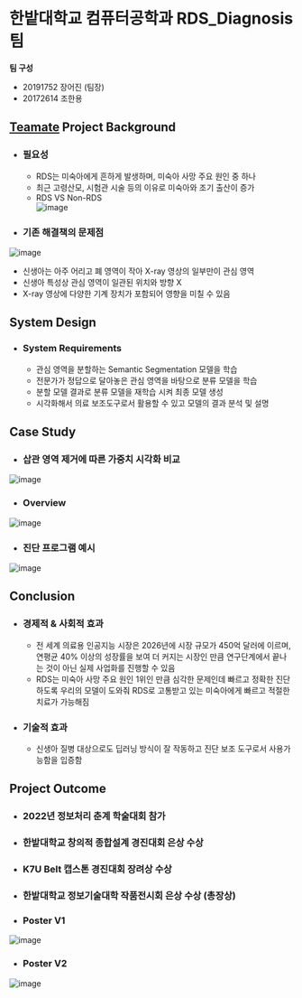# 한밭대학교 컴퓨터공학과 RDS_Diagnosis팀

**팀 구성**
- 20191752 장어진 (팀장)
- 20172614 조한용

## <u>Teamate</u> Project Background
- ### 필요성
  - RDS는 미숙아에게 흔하게 발생하며, 미숙아 사망 주요 원인 중 하나
  - 최근 고령산모, 시험관 시술 등의 이유로 미숙아와 조기 출산이 증가
  - RDS VS Non-RDS <br>
![image](https://github.com/HBNU-SWUNIV/COME-CAPSTONE22-rds_diagnosis/blob/main/004%20Pictures/RDS_or_NonRDS.png)
 
- ### 기존 해결책의 문제점 <br>
![image](https://github.com/HBNU-SWUNIV/COME-CAPSTONE22-rds_diagnosis/blob/main/004%20Pictures/Problem.png)
  - 신생아는 아주 어리고 폐 영역이 작아 X-ray 영상의 일부만이 관심 영역
  - 신생아 특성상 관심 영역이 일관된 위치와 방향 X 
  - X-ray 영상에 다양한 기계 장치가 포함되어 영향을 미칠 수 있음
  
## System Design
  - ### System Requirements
    - 관심 영역을 분할하는 Semantic Segmentation 모델을 학습
    - 전문가가 정답으로 달아놓은 관심 영역을 바탕으로 분류 모델을 학습
    - 분할 모델 결과로 분류 모델을 재학습 시켜 최종 모델 생성
    - 시각화해서 의료 보조도구로서 활용할 수 있고 모델의 결과 분석 및 설명
    
## Case Study
  - ### 삽관 영역 제거에 따른 가중치 시각화 비교 <br>
  ![image](https://github.com/HBNU-SWUNIV/COME-CAPSTONE22-rds_diagnosis/blob/main/004%20Pictures/Compare_Visualize.png)
  
  - ### Overview 
  ![image](https://github.com/HBNU-SWUNIV/COME-CAPSTONE22-rds_diagnosis/blob/main/004%20Pictures/Overview.png)
  
  - ### 진단 프로그램 예시
  ![image](https://github.com/HBNU-SWUNIV/COME-CAPSTONE22-rds_diagnosis/blob/main/004%20Pictures/ex_program.png)

  
## Conclusion
- ### 경제적 & 사회적 효과
  - 전 세계 의료용 인공지능 시장은 2026년에 시장 규모가 450억 달러에 이르며, 연평균 40% 이상의 성장률을 보여 더 커지는 시장인 만큼 연구단계에서 끝나는 것이 아닌 실제 사업화를 진행할 수 있음
  - RDS는 미숙아 사망 주요 원인 1위인 만큼 심각한 문제인데 빠르고 정확한 진단하도록 우리의 모델이 도와줘 RDS로 고통받고 있는 미숙아에게 빠르고 적절한 치료가 가능해짐
- ### 기술적 효과
  - 신생아 질병 대상으로도 딥러닝 방식이 잘 작동하고 진단 보조 도구로서 사용가능함을 입증함
  
## Project Outcome
- ### 2022년 정보처리 춘계 학술대회 참가
- ### 한밭대학교 창의적 종합설계 경진대회 은상 수상
- ### K7U Belt 캡스톤 경진대회 장려상 수상
- ### 한밭대학교 정보기술대학 작품전시회 은상 수상 (총장상)
- ### Poster V1
![image](https://github.com/HBNU-SWUNIV/COME-CAPSTONE22-rds_diagnosis/blob/main/004%20Pictures/4.%20%ED%8C%90%EB%84%AC%EC%A0%9C%EC%9E%91%20%EC%96%91%EC%8B%9D_%EC%B5%9C%EC%A2%85_1.png)
- ### Poster V2
![image](https://github.com/HBNU-SWUNIV/COME-CAPSTONE22-rds_diagnosis/blob/main/004%20Pictures/%ED%95%99%EA%B3%BC%20%EC%9E%91%ED%92%88%EC%A0%84%EC%8B%9C%ED%9A%8C%20%ED%8F%AC%EC%8A%A4%ED%84%B0.png)
